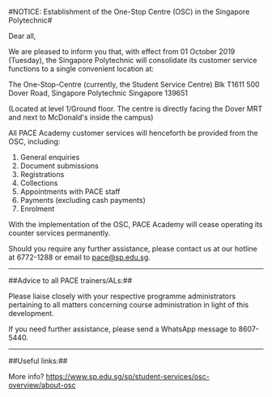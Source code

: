 #NOTICE: Establishment of the One-Stop Centre (OSC) in the Singapore Polytechnic#

Dear all,

We are pleased to inform you that, with effect from 01 October 2019 (Tuesday), the Singapore Polytechnic will consolidate its customer service functions to a single convenient location at:

The One-Stop-Centre (currently, the Student Service Centre)
Blk T1611 
500 Dover Road, Singapore Polytechnic
Singapore 139651

(Located at level 1/Ground floor. The centre is directly facing the Dover MRT and next to McDonald's inside the campus)
 
All PACE Academy customer services will henceforth be provided from the OSC, including:

1) General enquiries
2) Document submissions
3) Registrations
4) Collections
5) Appointments with PACE staff
6) Payments (excluding cash payments)
7) Enrolment

With the implementation of the OSC, PACE Academy will cease operating its counter services permanently.

Should you require any further assistance, please contact us at our hotline at 6772-1288 or email to pace@sp.edu.sg. 


----------------------

##Advice to all PACE trainers/ALs:##

Please liaise closely with your respective programme administrators pertaining to all matters concerning course administration in light of this development.

If you need further assistance, please send a WhatsApp message to 8607-5440.

----------------------
 

##Useful links:##

More info? https://www.sp.edu.sg/sp/student-services/osc-overview/about-osc 
